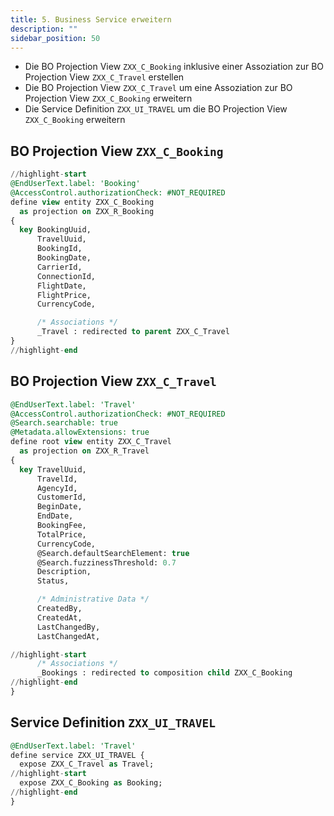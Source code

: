 ```yaml
---
title: 5. Business Service erweitern
description: ""
sidebar_position: 50
---
```


- Die BO Projection View `ZXX_C_Booking` inklusive einer Assoziation zur BO Projection View `ZXX_C_Travel` erstellen
- Die BO Projection View `ZXX_C_Travel` um eine Assoziation zur BO Projection View `ZXX_C_Booking` erweitern
- Die Service Definition `ZXX_UI_TRAVEL` um die BO Projection View `ZXX_C_Booking` erweitern

## BO Projection View `ZXX_C_Booking`

```sql showLineNumbers
//highlight-start
@EndUserText.label: 'Booking'
@AccessControl.authorizationCheck: #NOT_REQUIRED
define view entity ZXX_C_Booking
  as projection on ZXX_R_Booking
{
  key BookingUuid,
      TravelUuid,
      BookingId,
      BookingDate,
      CarrierId,
      ConnectionId,
      FlightDate,
      FlightPrice,
      CurrencyCode,

      /* Associations */
      _Travel : redirected to parent ZXX_C_Travel
}
//highlight-end
```

## BO Projection View `ZXX_C_Travel`

```sql showLineNumbers
@EndUserText.label: 'Travel'
@AccessControl.authorizationCheck: #NOT_REQUIRED
@Search.searchable: true
@Metadata.allowExtensions: true
define root view entity ZXX_C_Travel
  as projection on ZXX_R_Travel
{
  key TravelUuid,
      TravelId,
      AgencyId,
      CustomerId,
      BeginDate,
      EndDate,
      BookingFee,
      TotalPrice,
      CurrencyCode,
      @Search.defaultSearchElement: true
      @Search.fuzzinessThreshold: 0.7
      Description,
      Status,

      /* Administrative Data */
      CreatedBy,
      CreatedAt,
      LastChangedBy,
      LastChangedAt,

//highlight-start
      /* Associations */
      _Bookings : redirected to composition child ZXX_C_Booking
//highlight-end
}
```

## Service Definition `ZXX_UI_TRAVEL`

```sql showLineNumbers
@EndUserText.label: 'Travel'
define service ZXX_UI_TRAVEL {
  expose ZXX_C_Travel as Travel;
//highlight-start
  expose ZXX_C_Booking as Booking;
//highlight-end
}
```
